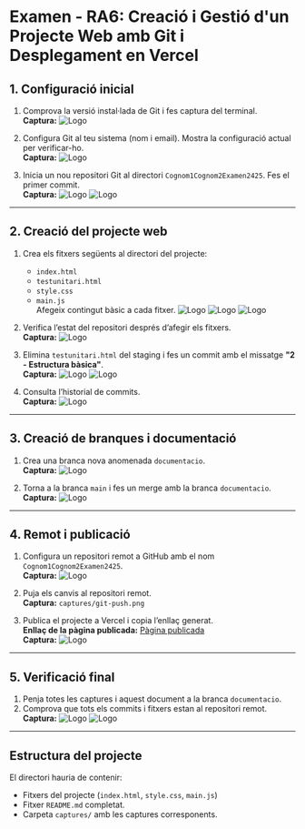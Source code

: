 # Examen - RA6: Creació i Gestió d'un Projecte Web amb Git i Desplegament en Vercel

## 1. Configuració inicial
1. Comprova la versió instal·lada de Git i fes captura del terminal.  
   **Captura:** ![Logo](git-version.png)

2. Configura Git al teu sistema (nom i email). Mostra la configuració actual per verificar-ho.  
   **Captura:** ![Logo](git-config.png)

3. Inicia un nou repositori Git al directori `Cognom1Cognom2Examen2425`. Fes el primer commit.  
   **Captura:** ![Logo](mkdir-git.png)
   ![Logo](git-commit.png)

---

## 2. Creació del projecte web
1. Crea els fitxers següents al directori del projecte:  
   - `index.html`  
   - `testunitari.html`  
   - `style.css`  
   - `main.js`  
   Afegeix contingut bàsic a cada fitxer.
   ![Logo](testunitari-html.png)
   ![Logo](styles-css.png)
   ![Logo](main-js.png)

2. Verifica l’estat del repositori després d’afegir els fitxers.  
   **Captura:** ![Logo](git-status.png)

3. Elimina `testunitari.html` del staging i fes un commit amb el missatge **"2 - Estructura bàsica"**.  
   **Captura:** ![Logo](git-restore.png)
   ![Logo](git-commit.png)

4. Consulta l’historial de commits.  
   **Captura:** ![Logo](git-log.png)

---

## 3. Creació de branques i documentació
1. Crea una branca nova anomenada `documentacio`.  
   **Captura:** ![Logo](git-branch-doc.png)

2. Torna a la branca `main` i fes un merge amb la branca `documentacio`.  
   **Captura:** ![Logo](git-checkout.png)

---

## 4. Remot i publicació
1. Configura un repositori remot a GitHub amb el nom `Cognom1Cognom2Examen2425`.  
   **Captura:** ![Logo](git-create-repo.png)

2. Puja els canvis al repositori remot.  
   **Captura:** `captures/git-push.png`

3. Publica el projecte a Vercel i copia l’enllaç generat.  
   **Enllaç de la pàgina publicada:** [Pàgina publicada](https://fernandez-francisco-examen2425.vercel.app/)  
   **Captura:** ![Logo](vercel-published-1.png)

---

## 5. Verificació final
1. Penja totes les captures i aquest document a la branca `documentacio`.  
2. Comprova que tots els commits i fitxers estan al repositori remot.  
   **Captura:** ![Logo](published-1.png)
   ![Logo](published-2.png)

---

## Estructura del projecte
El directori hauria de contenir:  
- Fitxers del projecte (`index.html`, `style.css`, `main.js`)  
- Fitxer `README.md` completat.  
- Carpeta `captures/` amb les captures corresponents.

